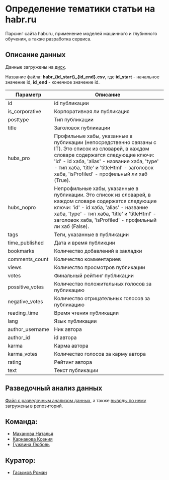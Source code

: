 # Определение тематики статьи на habr.ru
Парсинг сайта habr.ru, применение моделей машинного и глубинного обучения, а также разработка сервиса.

## Описание данных

Данные загружены на [диск](https://disk.yandex.ru/d/18bZLz2B1pyh6A). 

Название файла: **habr_{id_start}_{id_end}.csv**, где **id_start** - начальное значение id, **id_end** - конечное значение id.

| Параметр | Описание |
| --- | --- |
| id | id публикации | 
| is_corporative | Корпоративная ли публикация|
| posttype | Тип публикации | 
| title | Заголовок публикации | 
| hubs_pro | Профильные хабы, указанные в публикации (непосредственно связаны с IT). Это список из словарей, в каждом словаре содержатся следующие ключи: 'id' - id хаба, 'alias' - название хаба, 'type' - тип хаба, 'title' и 'titleHtml' - заголовок хаба, 'isProfiled' - профильный ли хаб (True). |
| hubs_nopro | Непрофильные хабы, указанные в публикации. Это список из словарей, в каждом словаре содержатся следующие ключи: 'id' - id хаба, 'alias' - название хаба, 'type' - тип хаба, 'title' и 'titleHtml' - заголовок хаба, 'isProfiled' - профильный ли хаб (False). |
| tags | Теги, указанные в публикации  |
| time_published | Дата и время публикции |
| bookmarks | Количество добавлений в закладки | 
| comments_count | Количество комментариев | 
| views | Количество просмотров публикации |
| votes | Финальный рейтинг публикации |
| possitive_votes | Количество положительных голосов за публикацию |
| negative_votes | Количество отрицательных голосов за публикацию |
| reading_time | Время чтения публикации |
| lang | Язык публикации |
| author_username | Ник автора |
| author_id | id автора |
| karma | Карма автора |
| karma_votes | Количество голосов за карму автора |
| rating | Рейтинг автора |
| text | Текст публикации |

## Разведочный анализ данных

[Файл с разведочным анализом данных](EDA.ipynb), а также [выводы по нему](EDA.md) загружены в репозиторий.


## Команда:
- [Маханова Наталья](https://github.com/NatashaMakhanova)
- [Карнакова Ксения](https://github.com/xenahkar)
- [Гужвина Любовь](https://github.com/LyubovGuzhvina)
## Куратор:
- [Гасымов Роман](https://github.com/roman646)
